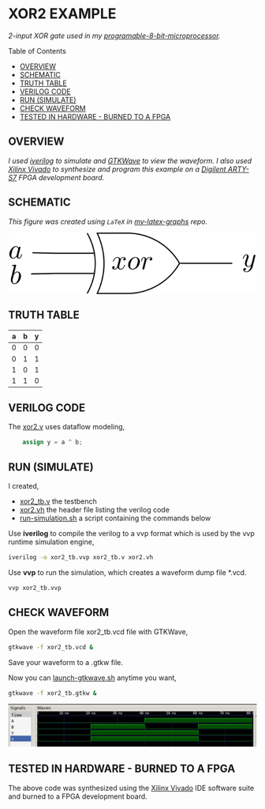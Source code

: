 # XOR2 EXAMPLE

_2-input XOR gate used in my
[programable-8-bit-microprocessor](https://github.com/JeffDeCola/my-verilog-examples/tree/master/systems/microprocessors/programable-8-bit-microprocessor)._

Table of Contents

* [OVERVIEW](https://github.com/JeffDeCola/my-verilog-examples/tree/master/basic-code/combinational-logic/xor2#overview)
* [SCHEMATIC](https://github.com/JeffDeCola/my-verilog-examples/tree/master/basic-code/combinational-logic/xor2#schematic)
* [TRUTH TABLE](https://github.com/JeffDeCola/my-verilog-examples/tree/master/basic-code/combinational-logic/xor2#truth-table)
* [VERILOG CODE](https://github.com/JeffDeCola/my-verilog-examples/tree/master/basic-code/combinational-logic/xor2#verilog-code)
* [RUN (SIMULATE)](https://github.com/JeffDeCola/my-verilog-examples/tree/master/basic-code/combinational-logic/xor2#run-simulate)
* [CHECK WAVEFORM](https://github.com/JeffDeCola/my-verilog-examples/tree/master/basic-code/combinational-logic/xor2#check-waveform)
* [TESTED IN HARDWARE - BURNED TO A FPGA](https://github.com/JeffDeCola/my-verilog-examples/tree/master/basic-code/combinational-logic/xor2#tested-in-hardware---burned-to-a-fpga)

## OVERVIEW

_I used
[iverilog](https://github.com/JeffDeCola/my-cheat-sheets/tree/master/hardware/tools/simulation/iverilog-cheat-sheet)
to simulate and
[GTKWave](https://github.com/JeffDeCola/my-cheat-sheets/tree/master/hardware/tools/simulation/gtkwave-cheat-sheet)
to view the waveform. I also used
[Xilinx Vivado](https://github.com/JeffDeCola/my-cheat-sheets/tree/master/hardware/tools/synthesis/xilinx-vivado-cheat-sheet)
to synthesize and program this example on a
[Digilent ARTY-S7](https://github.com/JeffDeCola/my-cheat-sheets/tree/master/hardware/development/fpga-development-boards/digilent-arty-s7-cheat-sheet)
FPGA development board._

## SCHEMATIC

_This figure was created using `LaTeX` in
[my-latex-graphs](https://github.com/JeffDeCola/my-latex-graphs/tree/master/mathematics/applied/electrical-engineering/combinational-logic/xor)
repo._

<p align="center">
    <img src="svgs/xor.svg"
    align="middle"
</p>

## TRUTH TABLE

| a     | b     | y     |
|:-----:|:-----:|:-----:|
| 0     | 0     | 0     |
| 0     | 1     | 1     |
| 1     | 0     | 1     |
| 1     | 1     | 0     |

## VERILOG CODE

The
[xor2.v](https://github.com/JeffDeCola/my-verilog-examples/blob/master/basic-code/combinational-logic/xor2/xor2.v)
uses dataflow modeling,

```verilog
    assign y = a ^ b;
```

## RUN (SIMULATE)

I created,

* [xor2_tb.v](https://github.com/JeffDeCola/my-verilog-examples/blob/master/basic-code/combinational-logic/xor2/xor2_tb.v)
  the testbench
* [xor2.vh](https://github.com/JeffDeCola/my-verilog-examples/blob/master/basic-code/combinational-logic/xor2/xor2.vh)
  the header file listing the verilog code
* [run-simulation.sh](https://github.com/JeffDeCola/my-verilog-examples/blob/master/basic-code/combinational-logic/xor2/run-simulation.sh)
  a script containing the commands below

Use **iverilog** to compile the verilog to a vvp format
which is used by the vvp runtime simulation engine,

```bash
iverilog -o xor2_tb.vvp xor2_tb.v xor2.vh
```

Use **vvp** to run the simulation, which creates a waveform dump file *.vcd.

```bash
vvp xor2_tb.vvp
```

## CHECK WAVEFORM

Open the waveform file xor2_tb.vcd file with GTKWave,

```bash
gtkwave -f xor2_tb.vcd &
```

Save your waveform to a .gtkw file.

Now you can
[launch-gtkwave.sh](https://github.com/JeffDeCola/my-verilog-examples/blob/master/launch-GTKWave-script/launch-gtkwave.sh)
anytime you want,

```bash
gtkwave -f xor2_tb.gtkw &
```

![xor2-waveform.jpg](../../../docs/pics/basic-code/xor2-waveform.jpg)

## TESTED IN HARDWARE - BURNED TO A FPGA

The above code was synthesized using the
[Xilinx Vivado](https://github.com/JeffDeCola/my-cheat-sheets/tree/master/hardware/tools/synthesis/xilinx-vivado-cheat-sheet)
IDE software suite and burned to a FPGA development board.
